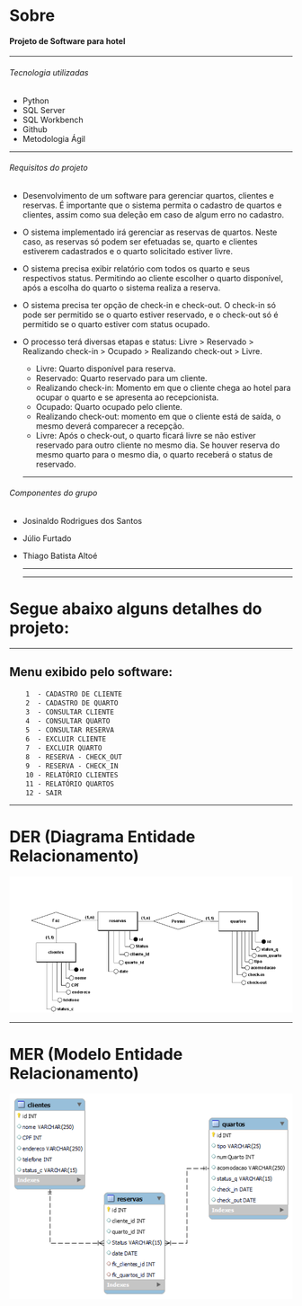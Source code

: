 # Sobre

#### Projeto de Software para hotel

---

###### Tecnologia utilizadas

- Python
- SQL Server
- SQL Workbench
- Github
- Metodologia Ágil

---

###### Requisitos do projeto

- Desenvolvimento de um software para gerenciar quartos, clientes e reservas. É importante que o sistema permita o cadastro de quartos e clientes, assim como sua deleção em caso de algum erro no cadastro.

- O sistema implementado irá gerenciar as reservas de quartos. Neste caso, as reservas só podem ser efetuadas se, quarto e clientes estiverem cadastrados e o quarto solicitado estiver livre.

- O sistema precisa exibir relatório com todos os quarto e seus respectivos status. Permitindo ao cliente escolher o quarto disponível, após a escolha do quarto o sistema realiza a reserva.

- O sistema precisa ter opção de check-in e check-out. O check-in só pode ser permitido se o quarto estiver reservado, e o check-out só é permitido se o quarto estiver com status ocupado. 

- O processo terá diversas etapas e status: Livre > Reservado > Realizando check-in > Ocupado > Realizando check-out > Livre.

  - Livre: Quarto disponível para reserva.
  - Reservado: Quarto reservado para um cliente.
  - Realizando check-in: Momento em que o cliente chega ao hotel para ocupar o quarto e se apresenta ao recepcionista.
  - Ocupado: Quarto ocupado pelo cliente.
  - Realizando check-out: momento em que o cliente está de saída, o mesmo deverá comparecer a recepção.
  - Livre: Após o check-out, o quarto ficará livre se não estiver reservado para outro cliente no mesmo dia. Se houver reserva do mesmo quarto para o mesmo dia, o quarto receberá o status de reservado.

  ---

###### Componentes do grupo


- Josinaldo Rodrigues dos Santos
- Júlio Furtado
- Thiago Batista Altoé

  ---

  ---

# Segue abaixo alguns detalhes do projeto:
  ---

## Menu exibido pelo software:

        1  - CADASTRO DE CLIENTE
        2  - CADASTRO DE QUARTO
        3  - CONSULTAR CLIENTE
        4  - CONSULTAR QUARTO
        5  - CONSULTAR RESERVA
        6  - EXCLUIR CLIENTE
        7  - EXCLUIR QUARTO
        8  - RESERVA - CHECK_OUT
        9  - RESERVA - CHECK_IN
        10 - RELATÓRIO CLIENTES
        11 - RELATÓRIO QUARTOS
        12 - SAIR

  
  ---

# DER (Diagrama Entidade Relacionamento)

![DER do bando de dados](https://github.com/naldojrs/deversitech._pousada/blob/pousada/banco_dados/derPousada.png?raw=true)

  
  ---
# MER (Modelo Entidade Relacionamento)

![MER do bando de dados](https://github.com/naldojrs/deversitech._pousada/blob/pousada/banco_dados/merPousada.png?raw=true)

